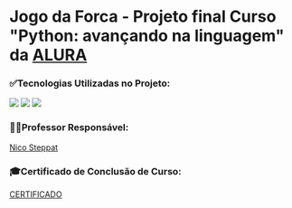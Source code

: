 <h1>Jogo da Forca - Projeto final Curso "Python: avançando na linguagem" da <a href="https://cursos.alura.com.br/onboarding/content"> ALURA</a></h1>

<div>
 <h3>✅Tecnologias Utilizadas no Projeto:</h3>
 <img src="https://ziadoua.github.io/m3-Markdown-Badges/badges/Python/python3.svg">
 <img src="https://ziadoua.github.io/m3-Markdown-Badges/badges/Git/git1.svg">
 <img src="https://ziadoua.github.io/m3-Markdown-Badges/badges/VisualStudioCode/visualstudiocode1.svg">
 </div>
 
 <div>
 <h3>🧑‍💻Professor Responsável:</h3>
 <a href="https://github.com/steppat">Nico Steppat</a>
  
  
 <div>
 <h3>🎓Certificado de Conclusão de Curso:</h3>
 <a href="https://cursos.alura.com.br/certificate/a28dfba0-ec40-4e5f-ad13-6da5bfd1dbeb">CERTIFICADO</a>
 </div>
